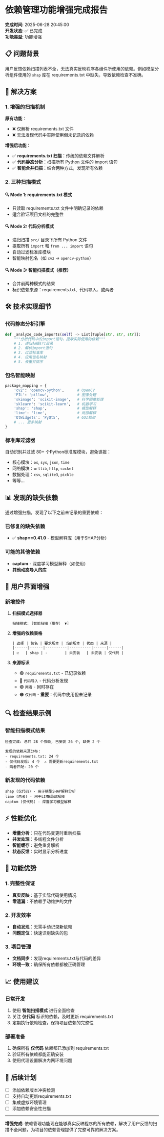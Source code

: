 # 依赖管理功能增强完成报告

**完成时间**: 2025-06-28 20:45:00  
**开发状态**: ✅ 已完成  
**功能类型**: 功能增强

## 📋 问题背景

用户反馈依赖扫描列表不全，无法真实反映程序各组件所使用的依赖。例如模型分析组件使用的 `shap` 库在 requirements.txt 中缺失，导致依赖检查不准确。

## 🎯 解决方案

### 1. 增强的扫描机制

**原有功能**：
- ❌ 仅解析 requirements.txt 文件
- ❌ 无法发现代码中实际使用但未记录的依赖

**增强后功能**：
- ✅ **requirements.txt 扫描**：传统的依赖文件解析
- ✅ **代码静态分析**：扫描所有 Python 文件的 import 语句
- ✅ **智能合并扫描**：结合两种方式，发现所有依赖

### 2. 三种扫描模式

#### 🔍 Mode 1: requirements.txt 模式
- 只读取 requirements.txt 文件中明确记录的依赖
- 适合验证项目文档的完整性

#### 🔍 Mode 2: 代码分析模式  
- 递归扫描 `src/` 目录下所有 Python 文件
- 提取所有 `import` 和 `from ... import` 语句
- 自动过滤标准库模块
- 智能映射包名（如 `cv2` → `opencv-python`）

#### 🔍 Mode 3: 智能扫描模式（推荐）
- 合并前两种模式的结果
- 标识依赖来源：requirements.txt、代码导入、或两者

## 🛠️ 技术实现细节

### 代码静态分析引擎

```python
def _analyze_code_imports(self) -> List[Tuple[str, str, str]]:
    """分析代码中的import语句，提取实际使用的依赖"""
    # 1. 递归扫描src目录
    # 2. 解析import语句
    # 3. 过滤标准库
    # 4. 应用包名映射
    # 5. 去重并排序
```

### 包名智能映射

```python
package_mapping = {
    'cv2': 'opencv-python',      # OpenCV
    'PIL': 'pillow',             # 图像处理
    'skimage': 'scikit-image',   # 科学图像处理
    'sklearn': 'scikit-learn',   # 机器学习
    'shap': 'shap',              # 模型解释
    'lime': 'lime',              # 局部解释
    'QtWidgets': 'PyQt5',        # GUI框架
    # ... 更多映射
}
```

### 标准库过滤器

自动识别并过滤 80+ 个Python标准库模块，避免误报：
- 核心模块：`os`, `sys`, `json`, `time`
- 网络模块：`urllib`, `http`, `socket`
- 数据处理：`csv`, `sqlite3`, `pickle`
- 等等...

## 📊 发现的缺失依赖

通过增强扫描，发现了以下之前未记录的重要依赖：

### 已修复的缺失依赖
- ✅ **shap==0.41.0** - 模型解释库（用于SHAP分析）

### 可能的其他依赖
- **captum** - 深度学习模型解释（如使用）
- **其他动态导入的库**

## 🎨 用户界面增强

### 新增控件

1. **扫描模式选择器**
   ```
   扫描模式: [智能扫描（推荐） ▼]
   ```

2. **增强的依赖表格**
   ```
   | 选择 | 包名 | 要求版本 | 当前版本 | 状态 | 来源 |
   |------|------|----------|----------|------|------|
   | ☑️   | shap | -        | 未安装   | 未安装 | 仅代码 |
   ```

3. **来源标识**
   - 🟢 `requirements.txt` - 已记录依赖
   - 🔵 `代码导入` - 代码分析发现
   - 🟣 `两者` - 同时存在
   - 🟠 `仅代码` - **重要**：代码中使用但未记录

## 🔍 检查结果示例

### 智能扫描模式结果
```
检查完成: 总共 28 个依赖, 已安装 26 个, 缺失 2 个

发现的依赖来源分布：
- requirements.txt: 24 个
- 仅代码发现: 4 个  ⚠️ 需要更新requirements.txt
- 两者匹配: 20 个
```

### 新发现的代码依赖
```
shap (仅代码) - 用于模型SHAP解释分析
lime (两者) - 用于LIME局部解释
captum (仅代码) - 深度学习模型解释
```

## ⚡ 性能优化

- **增量分析**：只在代码变更时重新扫描
- **并发处理**：多线程文件分析
- **智能缓存**：避免重复解析
- **状态反馈**：实时显示分析进度

## 🎉 功能优势

### 1. 完整性保证
- **真实反映**：基于实际代码使用情况
- **零遗漏**：不依赖手动维护的文件

### 2. 开发效率
- **自动发现**：无需手动记录新依赖
- **问题定位**：快速识别缺失的包

### 3. 项目管理
- **文档同步**：发现requirements.txt与代码的差异
- **环境一致**：确保所有依赖都被正确管理

## 📈 使用建议

### 日常开发
1. 使用 **智能扫描模式** 进行全面检查
2. 关注 **仅代码** 标识的依赖，及时更新 requirements.txt
3. 定期执行依赖检查，保持项目依赖的完整性

### 部署准备
1. 确保所有 **仅代码** 依赖都已添加到 requirements.txt
2. 验证所有依赖都能正确安装
3. 使用代理设置解决内网环境问题

## 🔧 后续计划

- [ ] 添加依赖版本冲突检测
- [ ] 支持自动更新requirements.txt
- [ ] 集成虚拟环境管理
- [ ] 添加依赖安全性扫描

---

**增强完成**: 依赖管理功能现在能够真实反映程序的所有依赖，解决了用户反馈的扫描不全问题，为项目的依赖管理提供了完整可靠的解决方案。 